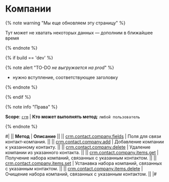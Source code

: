 # Компании

{% note warning "Мы еще обновляем эту страницу" %}

Тут может не хватать некоторых данных — дополним в ближайшее время

{% endnote %}

{% if build == 'dev' %}

{% note alert "TO-DO _не выгружается на prod_" %}

- нужно вступление, соответствующее заголовку

{% endnote %}

{% endif %}

{% note info "Права" %}

**Scope**: [`crm`](../../../scopes/permissions.md) | **Кто может выполнять метод**: `любой пользователь`

{% endnote %}

#|
|| **Метод** | **Описание** ||
|| [crm.contact.company.fields](./crm-contact-company-fields.md) | Поля для связи контакт-компания. ||
|| [crm.contact.company.add](./crm-contact-company-add.md) | Добавление компании к указанному контакту. ||
|| [crm.contact.company.delete](./crm-contact-company-delete.md) | Удаление компании из указанного контакта. ||
|| [crm.contact.company.items.get](./crm-contact-company-items-get.md) | Получение набора компаний, связанных с указанным контактом. ||
|| [crm.contact.company.items.set](./crm-contact-company-items-set.md) | Устанавка набора компаний, связанных с указанным контактом. ||
|| [crm.contact.company.items.delete](./crm-contact-company-items-delete.md) | Очищение набора компаний, связанных с указанным контактом. ||
|#